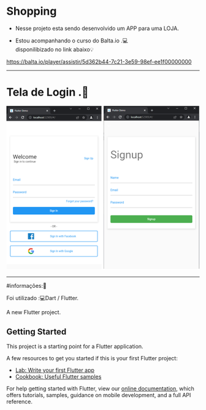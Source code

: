 # Shopping

* Nesse projeto esta sendo desenvolvido um APP para uma LOJA.<br> 

- Estou acompanhando o curso do Balta.io .💻<br>
disponilibizado no link abaixo💡<br>

https://balta.io/player/assistir/5d362b44-7c21-3e59-98ef-ee1f00000000

----------------
 # Tela de Login .🚀<br>


![alt text](https://github.com/DaniloPorto30/Shopping_App_Flutter/blob/main/pages.png?raw=true)<br>

----------------
#informações:📌

Foi utilizado :💻Dart / Flutter.


A new Flutter project.

## Getting Started

This project is a starting point for a Flutter application.

A few resources to get you started if this is your first Flutter project:

- [Lab: Write your first Flutter app](https://flutter.dev/docs/get-started/codelab)
- [Cookbook: Useful Flutter samples](https://flutter.dev/docs/cookbook)

For help getting started with Flutter, view our
[online documentation](https://flutter.dev/docs), which offers tutorials,
samples, guidance on mobile development, and a full API reference.
